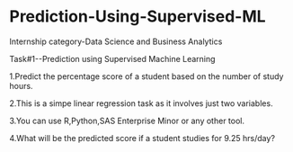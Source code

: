 # Prediction-Using-Supervised-ML

Internship category-Data Science and Business Analytics

Task#1--Prediction using Supervised Machine Learning

 1.Predict the percentage score of a student based on the number of study hours.

 2.This is a simpe linear regression task as it involves just two variables.

 3.You can use R,Python,SAS Enterprise Minor or any other tool.

 4.What will be the predicted score if a student studies for 9.25 hrs/day?

